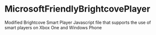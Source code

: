 MicrosoftFriendlyBrightcovePlayer
=================================

Modified Brightcove Smart Player Javascript file that supports the use of smart players on Xbox One and Windows Phone
